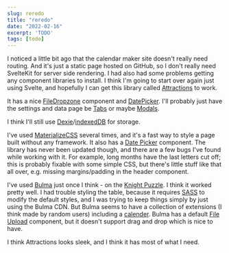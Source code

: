 ```yaml
---
slug: reredo
title: "reredo"
date: "2022-02-16"
excerpt: 'TODO'
tags: [todo]
---
```


I noticed a little bit ago that the calendar maker site doesn't really need routing. And it's just a static page hosted on GitHub, so I don't really need SvelteKit for server side rendering. I had also had some problems getting any component libraries to install. I think I'm going to start over again just using Svelte, and hopefully I can get this library called [Attractions](https://illright.github.io/attractions/) to work.

It has a nice [FileDropzone](https://illright.github.io/attractions/docs/components/file-dropzone) component and [DatePicker](https://illright.github.io/attractions/docs/components/date-picker). I'll probably just have the settings and data page be [Tabs](https://illright.github.io/attractions/docs/components/tabs) or maybe [Modals](https://illright.github.io/attractions/docs/components/modal).

I think I'll still use [Dexie](https://dexie.org/)/[indexedDB](https://developer.mozilla.org/en-US/docs/Web/API/IndexedDB_API) for storage.

I've used [MaterializeCSS](http://materializecss.com) several times, and it's a fast way to style a page built without any framework. It also has a [Date Picker](https://materializecss.com/pickers.html) component. The library has never been updated though, and there are a few bugs I've found while working with it. For example, long months have the last letters cut off; this is probably fixable with some simple CSS, but there's little stuff like that all over, e.g. missing margins/padding in the header component.

I've used [Bulma](https://bulma.io/) just once I think - on the [Knight Puzzle](https://frankiemercado.com/2021/03/15/knight/). I think it worked pretty well. I had trouble styling the table, because it requires [SASS](https://sass-lang.com/) to modify the default styles, and I was trying to keep things simply by just using the Bulma CDN. But Bulma seems to have a collection of extensions (I think made by random users) including a [calender](https://wikiki.github.io/components/calendar/). Bulma has a default [File Upload](https://bulma.io/documentation/form/file/) component, but it doesn't support drag and drop which is nice to have.

I think Attractions looks sleek, and I think it has most of what I need.
